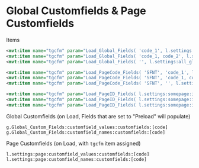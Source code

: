 # Global Customfields & Page Customfields

Items
```xml
<mvt:item name="tgcfm" param="Load_Global_Fields( 'code_1', l.settings:my_field )" />
<mvt:item name="tgcfm" param="Load_Global_Fields( 'code_1, code_2', l.settings:my_fields )" />
<mvt:item name="tgcfm" param="Load_Global_Fields( '', l.settings:all_global_fields )" />

<mvt:item name="tgcfm" param="Load_PageCode_Fields( 'SFNT', 'code_1', l.settings:sfnt_customfields )" />
<mvt:item name="tgcfm" param="Load_PageCode_Fields( 'SFNT', 'code_1, code_2', l.settings:sfnt_customfields )" />
<mvt:item name="tgcfm" param="Load_PageCode_Fields( 'SFNT', '', l.settings:sfnt_customfields )" />

<mvt:item name="tgcfm" param="Load_PageID_Fields( l.settings:somepage:id, 'code_1', l.settings:sfnt_customfields )" />
<mvt:item name="tgcfm" param="Load_PageID_Fields( l.settings:somepage:id, 'code_1, code_2', l.settings:sfnt_customfields )" />
<mvt:item name="tgcfm" param="Load_PageID_Fields( l.settings:somepage:id, '', l.settings:sfnt_customfields )" />
```

Global Customfields (on Load, Fields that are set to "Preload" will populate)
```
g.Global_Custom_Fields:customfield_values:customfields:[code]
g.Global_Custom_Fields:customfield_names:customfields:[code]
```

Page Customfields (on Load, with `tgcfm` item assigned)
```
l.settings:page:customfield_values:customfields:[code]
l.settings:page:customfield_names:customfields:[code]
```